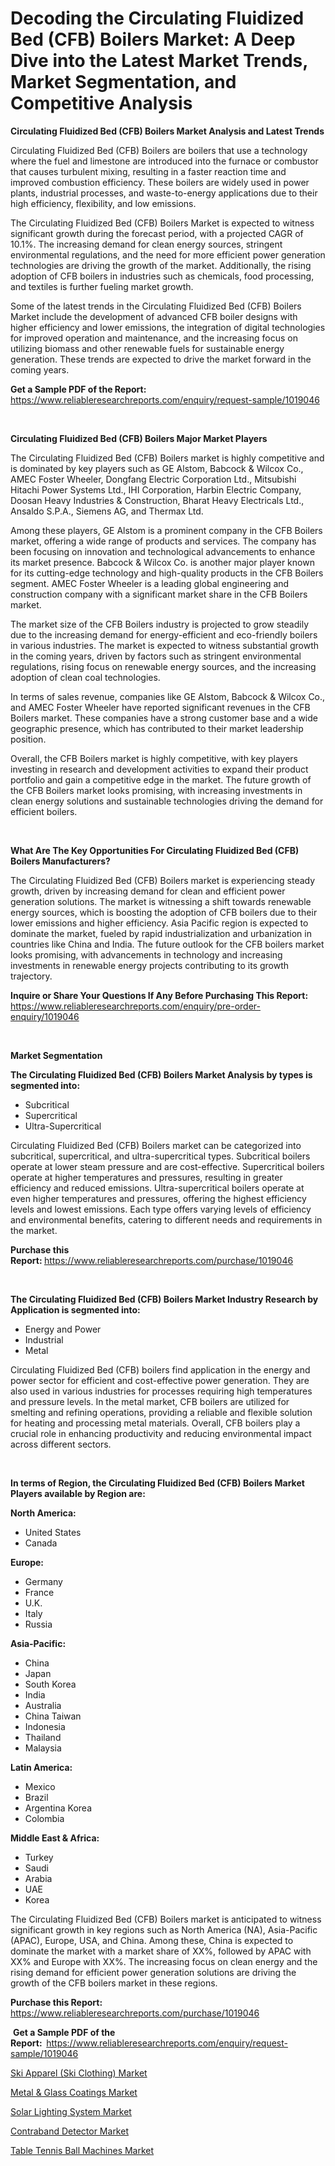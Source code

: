<p><h1>Decoding the Circulating Fluidized Bed (CFB) Boilers Market: A Deep Dive into the Latest Market Trends, Market Segmentation, and Competitive Analysis</h1></p><p><strong>Circulating Fluidized Bed (CFB) Boilers Market Analysis and Latest Trends</strong></p>
<p><p>Circulating Fluidized Bed (CFB) Boilers are boilers that use a technology where the fuel and limestone are introduced into the furnace or combustor that causes turbulent mixing, resulting in a faster reaction time and improved combustion efficiency. These boilers are widely used in power plants, industrial processes, and waste-to-energy applications due to their high efficiency, flexibility, and low emissions.</p><p>The Circulating Fluidized Bed (CFB) Boilers Market is expected to witness significant growth during the forecast period, with a projected CAGR of 10.1%. The increasing demand for clean energy sources, stringent environmental regulations, and the need for more efficient power generation technologies are driving the growth of the market. Additionally, the rising adoption of CFB boilers in industries such as chemicals, food processing, and textiles is further fueling market growth.</p><p>Some of the latest trends in the Circulating Fluidized Bed (CFB) Boilers Market include the development of advanced CFB boiler designs with higher efficiency and lower emissions, the integration of digital technologies for improved operation and maintenance, and the increasing focus on utilizing biomass and other renewable fuels for sustainable energy generation. These trends are expected to drive the market forward in the coming years.</p></p>
<p><strong>Get a Sample PDF of the Report:&nbsp;</strong> <a href="https://www.reliableresearchreports.com/enquiry/request-sample/1019046">https://www.reliableresearchreports.com/enquiry/request-sample/1019046</a></p>
<p>&nbsp;</p>
<p><strong>Circulating Fluidized Bed (CFB) Boilers Major Market Players</strong></p>
<p><p>The Circulating Fluidized Bed (CFB) Boilers market is highly competitive and is dominated by key players such as GE Alstom, Babcock & Wilcox Co., AMEC Foster Wheeler, Dongfang Electric Corporation Ltd., Mitsubishi Hitachi Power Systems Ltd., IHI Corporation, Harbin Electric Company, Doosan Heavy Industries & Construction, Bharat Heavy Electricals Ltd., Ansaldo S.P.A., Siemens AG, and Thermax Ltd.</p><p>Among these players, GE Alstom is a prominent company in the CFB Boilers market, offering a wide range of products and services. The company has been focusing on innovation and technological advancements to enhance its market presence. Babcock & Wilcox Co. is another major player known for its cutting-edge technology and high-quality products in the CFB Boilers segment. AMEC Foster Wheeler is a leading global engineering and construction company with a significant market share in the CFB Boilers market.</p><p>The market size of the CFB Boilers industry is projected to grow steadily due to the increasing demand for energy-efficient and eco-friendly boilers in various industries. The market is expected to witness substantial growth in the coming years, driven by factors such as stringent environmental regulations, rising focus on renewable energy sources, and the increasing adoption of clean coal technologies.</p><p>In terms of sales revenue, companies like GE Alstom, Babcock & Wilcox Co., and AMEC Foster Wheeler have reported significant revenues in the CFB Boilers market. These companies have a strong customer base and a wide geographic presence, which has contributed to their market leadership position.</p><p>Overall, the CFB Boilers market is highly competitive, with key players investing in research and development activities to expand their product portfolio and gain a competitive edge in the market. The future growth of the CFB Boilers market looks promising, with increasing investments in clean energy solutions and sustainable technologies driving the demand for efficient boilers.</p></p>
<p>&nbsp;</p>
<p><strong>What Are The Key Opportunities For Circulating Fluidized Bed (CFB) Boilers Manufacturers?</strong></p>
<p><p>The Circulating Fluidized Bed (CFB) Boilers market is experiencing steady growth, driven by increasing demand for clean and efficient power generation solutions. The market is witnessing a shift towards renewable energy sources, which is boosting the adoption of CFB boilers due to their lower emissions and higher efficiency. Asia Pacific region is expected to dominate the market, fueled by rapid industrialization and urbanization in countries like China and India. The future outlook for the CFB boilers market looks promising, with advancements in technology and increasing investments in renewable energy projects contributing to its growth trajectory.</p></p>
<p><strong>Inquire or Share Your Questions If Any Before Purchasing This Report:</strong> <a href="https://www.reliableresearchreports.com/enquiry/pre-order-enquiry/1019046">https://www.reliableresearchreports.com/enquiry/pre-order-enquiry/1019046</a></p>
<p>&nbsp;</p>
<p><strong>Market Segmentation</strong></p>
<p><strong>The Circulating Fluidized Bed (CFB) Boilers Market Analysis by types is segmented into:</strong></p>
<p><ul><li>Subcritical</li><li>Supercritical</li><li>Ultra-Supercritical</li></ul></p>
<p><p>Circulating Fluidized Bed (CFB) Boilers market can be categorized into subcritical, supercritical, and ultra-supercritical types. Subcritical boilers operate at lower steam pressure and are cost-effective. Supercritical boilers operate at higher temperatures and pressures, resulting in greater efficiency and reduced emissions. Ultra-supercritical boilers operate at even higher temperatures and pressures, offering the highest efficiency levels and lowest emissions. Each type offers varying levels of efficiency and environmental benefits, catering to different needs and requirements in the market.</p></p>
<p><strong>Purchase this Report:&nbsp;</strong><a href="https://www.reliableresearchreports.com/purchase/1019046">https://www.reliableresearchreports.com/purchase/1019046</a></p>
<p>&nbsp;</p>
<p><strong>The Circulating Fluidized Bed (CFB) Boilers Market Industry Research by Application is segmented into:</strong></p>
<p><ul><li>Energy and Power</li><li>Industrial</li><li>Metal</li></ul></p>
<p><p>Circulating Fluidized Bed (CFB) boilers find application in the energy and power sector for efficient and cost-effective power generation. They are also used in various industries for processes requiring high temperatures and pressure levels. In the metal market, CFB boilers are utilized for smelting and refining operations, providing a reliable and flexible solution for heating and processing metal materials. Overall, CFB boilers play a crucial role in enhancing productivity and reducing environmental impact across different sectors.</p></p>
<p>&nbsp;</p>
<p><strong>In terms of Region, the Circulating Fluidized Bed (CFB) Boilers Market Players available by Region are:</strong></p>
<p>
    <p> <strong> North America: </strong>
        <ul>
            <li>United States</li>
            <li>Canada</li>
        </ul>
        </p> 
    <p> <strong> Europe: </strong>
        <ul>
            <li>Germany</li>
            <li>France</li>
            <li>U.K.</li>
            <li>Italy</li>
            <li>Russia</li>
        </ul>
        </p> 
    <p> <strong> Asia-Pacific: </strong>
        <ul>
            <li>China</li>
            <li>Japan</li>
            <li>South Korea</li>
            <li>India</li>
            <li>Australia</li>
            <li>China Taiwan</li>
            <li>Indonesia</li>
            <li>Thailand</li>
            <li>Malaysia</li>
        </ul>
        </p> 
    <p> <strong> Latin America: </strong>
        <ul>
            <li>Mexico</li>
            <li>Brazil</li>
            <li>Argentina Korea</li>
            <li>Colombia</li>
        </ul>
        </p> 
    <p> <strong> Middle East & Africa: </strong>
        <ul>
            <li>Turkey</li>
            <li>Saudi</li>
            <li>Arabia</li>
            <li>UAE</li>
            <li>Korea</li>
        </ul>
    </p>
    </p>
<p><p>The Circulating Fluidized Bed (CFB) Boilers market is anticipated to witness significant growth in key regions such as North America (NA), Asia-Pacific (APAC), Europe, USA, and China. Among these, China is expected to dominate the market with a market share of XX%, followed by APAC with XX% and Europe with XX%. The increasing focus on clean energy and the rising demand for efficient power generation solutions are driving the growth of the CFB boilers market in these regions.</p></p>
<p><strong>Purchase this Report: </strong><a href="https://www.reliableresearchreports.com/purchase/1019046">https://www.reliableresearchreports.com/purchase/1019046</a></p>
<p>&nbsp;<strong>Get a Sample PDF of the Report:&nbsp;&nbsp;</strong><a href="https://www.reliableresearchreports.com/enquiry/request-sample/1019046">https://www.reliableresearchreports.com/enquiry/request-sample/1019046</a></p>
<p><strong></strong></p>
<p><p><a href="https://github.com/jsmusil/Market-Research-Report-List-1/blob/main/ski-apparel-ski-clothing-market.md">Ski Apparel (Ski Clothing) Market</a></p><p><a href="https://github.com/yemakinde/Market-Research-Report-List-1/blob/main/metal-glass-coatings-market.md">Metal & Glass Coatings Market</a></p><p><a href="https://medium.com/p/4e88d1722288/edit">Solar Lighting System Market</a></p><p><a href="https://medium.com/@christinaweber16/contraband-detector-market-report-reveals-the-latest-trends-and-growth-opportunities-of-this-market-703e512c0c73">Contraband Detector Market</a></p><p><a href="https://medium.com/p/fffc93488bf5/edit">Table Tennis Ball Machines Market</a></p></p>